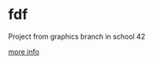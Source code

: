 # fdf
Project from graphics branch in school 42

[more info](https://github.com/prippa/fdf/blob/master/fdf.en.pdf)
